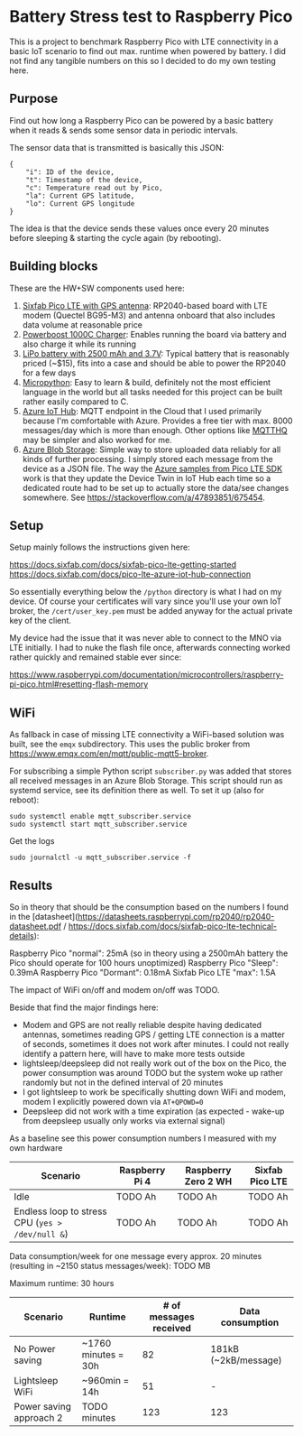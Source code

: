 # Battery Stress test to Raspberry Pico
This is a project to benchmark Raspberry Pico with LTE connectivity in a basic IoT scenario to find out max. runtime when powered by battery. I did not find any tangible numbers on this so I decided to do my own testing here.

## Purpose
Find out how long a Raspberry Pico can be powered by a basic battery when it reads & sends some sensor data in periodic intervals. 

The sensor data that is transmitted is basically this JSON:

    {
        "i": ID of the device, 
        "t": Timestamp of the device, 
        "c": Temperature read out by Pico, 
        "la": Current GPS latitude, 
        "lo": Current GPS longitude
    }

The idea is that the device sends these values once every 20 minutes before sleeping & starting the cycle again (by rebooting).

## Building blocks
These are the HW+SW components used here:

1. [Sixfab Pico LTE with GPS antenna](https://sixfab.com/product/sixfab-pico-lte/): RP2040-based board with LTE modem (Quectel BG95-M3) and antenna onboard that also includes data volume at reasonable price 
2. [Powerboost 1000C Charger](https://www.adafruit.com/product/2465): Enables running the board via battery and also charge it while its running
3. [LiPo battery with 2500 mAh and 3.7V](https://www.adafruit.com/product/328): Typical battery that is reasonably priced (~$15), fits into a case and should be able to power the RP2040 for a few days
4. [Micropython](https://micropython.org/download/?mcu=rp2040): Easy to learn & build, definitely not  the most efficient language in the world but all tasks needed for this project can be built rather easily compared to C.
5. [Azure IoT Hub](https://azure.microsoft.com/en-us/products/iot-hub): MQTT endpoint in the Cloud that I used primarily because I'm comfortable with Azure. Provides a free tier with max. 8000 messages/day which is more than enough. Other options like [MQTTHQ](https://mqtthq.com/) may be simpler and also worked for me.
6. [Azure Blob Storage](https://azure.microsoft.com/en-us/products/storage/blobs): Simple way to store uploaded data reliably for all kinds of further processing. I simply stored each message from the device as a JSON file. The way the [Azure samples from Pico LTE SDK](https://docs.sixfab.com/docs/sixfab-pico-lte-micropython-sdk) work is that they update the Device Twin in IoT Hub each time so a dedicated route had to be set up to actually store the data/see changes somewhere. See https://stackoverflow.com/a/47893851/675454.

## Setup
Setup mainly follows the instructions given here:

https://docs.sixfab.com/docs/sixfab-pico-lte-getting-started
https://docs.sixfab.com/docs/pico-lte-azure-iot-hub-connection

So essentially everything below the `/python` directory is what I had on my device. Of course your certificates will vary since you'll use your own IoT broker, the `/cert/user_key.pem` must be added anyway for the actual private key of the client.

My device had the issue that it was never able to connect to the MNO via LTE initially. I had to nuke the flash file once, afterwards connecting worked rather quickly and remained stable ever since:

https://www.raspberrypi.com/documentation/microcontrollers/raspberry-pi-pico.html#resetting-flash-memory

## WiFi
As fallback in case of missing LTE connectivity a WiFi-based solution was built, see the `emqx` subdirectory. This uses the public broker from https://www.emqx.com/en/mqtt/public-mqtt5-broker.

For subscribing a simple Python script `subscriber.py` was added that stores all received messages in an Azure Blob Storage. This script should run as systemd service, see its definition there as well. To set it up (also for reboot):

    sudo systemctl enable mqtt_subscriber.service
    sudo systemctl start mqtt_subscriber.service

Get the logs

    sudo journalctl -u mqtt_subscriber.service -f

## Results
So in theory that should be the consumption based on the numbers I found in the [datasheet](https://datasheets.raspberrypi.com/rp2040/rp2040-datasheet.pdf / https://docs.sixfab.com/docs/sixfab-pico-lte-technical-details):

Raspberry Pico "normal": 25mA (so in theory using a 2500mAh battery the Pico should operate for 100 hours unoptimized)
Raspberry Pico "Sleep": 0.39mA
Raspberry Pico "Dormant": 0.18mA
Sixfab Pico LTE "max": 1.5A

The impact of WiFi on/off and modem on/off was TODO.

Beside that find the major findings here:

- Modem and GPS are not really reliable despite having dedicated antennas, sometimes reading GPS / getting LTE connection is a matter of seconds, sometimes it does not work after minutes. I could not really identify a pattern here, will have to make more tests outside
- lightsleep/deepsleep did not really work out of the box on the Pico, the power consumption was around TODO but the system woke up rather randomly but not in the defined interval of 20 minutes
- I got lightsleep to work be specifically shutting down WiFi and modem, modem I explicitly powered down via `AT+QPOWD=0` 
- Deepsleep did not work with a time expiration (as expected - wake-up from deepsleep usually only works via external signal)

As a baseline see this power consumption numbers I measured with my own hardware

| Scenario      | Raspberry Pi 4 | Raspberry Zero 2 WH | Sixfab Pico LTE
| ----------- | ----------- | ---- | --------
| Idle | TODO Ah | TODO Ah | TODO Ah |
| Endless loop to stress CPU (`yes > /dev/null &`) | TODO Ah | TODO Ah | TODO Ah |

Data consumption/week for one message every approx. 20 minutes (resulting in ~2150 status messages/week): TODO MB

Maximum runtime: 30 hours

| Scenario      | Runtime | # of messages received | Data consumption
| ----------- | ----------- | ---- | --------
| No Power saving | ~1760 minutes = 30h | 82 | 181kB (~2kB/message) |
| Lightsleep WiFi | ~960min = 14h | 51 | - |
| Power saving approach 2 | TODO minutes | 123 | 123 |
